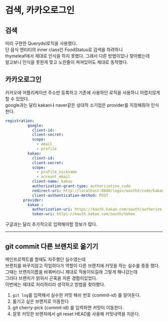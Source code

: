 # 검색, 카카오로그인

## 검색  
미리 구현한 Querydsl로직을 사용했다.  
단 음식 엔티티의 inner class인 FoodStatus로 검색을 하려하니  
thymeleaf에서 제대로 인식을 하지 못했다. 그래서 다른 방법이있나 찾아봤는데  
알고보니 인식을 못한게 맞고 노란줄이 쳐져있어도 제대로 동작했다.

## 카카오로그인
카카오에 어플리케이션 주소만 등록하고 기존에 사용하던 로직을 사용하니 어렵지않게 할 수 있었다.  
google과는 달리 kakao나 naver같은 상대적 소기업은 provider를 지정해줘야 인식한다.  
```yml
registration:
          google:
            client-id: 
            client-secret: 
            scope:
              - email
              - profile
          kakao:
            client-id: 
            client-secret: 
            scope:
              - profile_nickname
              - account_email
            client-name: kakao
            authorization-grant-type: authorization_code
            redirect-uri: http://localhost:8080/login/oauth2/code/kakao
            client-authentication-method: POST
        provider:
          kakao :
            authorization-uri: https://kauth.kakao.com/oauth/authorize
            token-uri: https://kauth.kakao.com/oauth/token
```
구글과는 달리 추가적으로 입력해야할 정보가 많다. 

---

## git commit 다른 브랜치로 옮기기  
메인프로젝트를 할때도 자주했던 실수였는데  
브랜치를 바꾸지않고 작업하다가 역할이 다른 브랜치에 커밋을 하는 실수를 종종 했다.  
그때는 브랜치이름을 바꿔버리니 제대로 적용이되길래 그렇게 해나갔는데  
그러다 브랜치가 얽혀서 곤혹을 치른 경험이있었다.  
이번에는 제대로 처리하리라 생각하고 방법을 찾아봤다.  
 1. `git log`를 입력해서 실수한 커밋 해쉬 번호 {commit-id} 를 알아둔다.  
 2. 옮기고 싶은 브랜치로 이동한다
 3. git cherry-pick {commit-id} 를 입력하면 커밋이 이동한다.  
 4. 잘못 커밋한 브랜치에서 git reset HEAD를 사용해 커밋내역을 지운다.  


